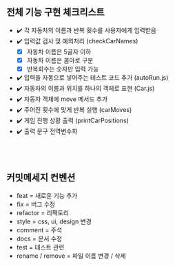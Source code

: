 
## 전체 기능 구현 체크리스트

- ✔️ 각 자동차의 이름과 반복 횟수를 사용자에게 입력받음
- ✔️ 입력값 검사 및 예외처리 (checkCarNames)
  - [x] 자동차 이름은 5글자 이하
  - [x] 자동차 이름은 콤마로 구분
  - [x] 반복회수는 숫자만 입력 가능   
- ✔️ 입력을 자동으로 넣어주는 테스트 코드 추가 (autoRun.js)
- ✔️ 자동차의 이름과 위치를 하나의 객체로 표현 (Car.js)
- ✔️ 자동차 객체에 move 메서드 추가 
- ✔️ 주어진 횟수에 맞게 반복 실행 (carMoves)
- ✔️ 게임 진행 상황 출력 (printCarPositions)
- ✔️ 출력 문구 전역변수화

<br />

<br />

## 커밋메세지 컨벤션
- feat = 새로운 기능 추가
- fix = 버그 수정
- refactor = 리팩토리
- style = css, ui, design 변경
- comment = 주석
- docs = 문서 수정
- test = 테스트 관련
- rename / remove = 파일 이름 변경 / 삭제

